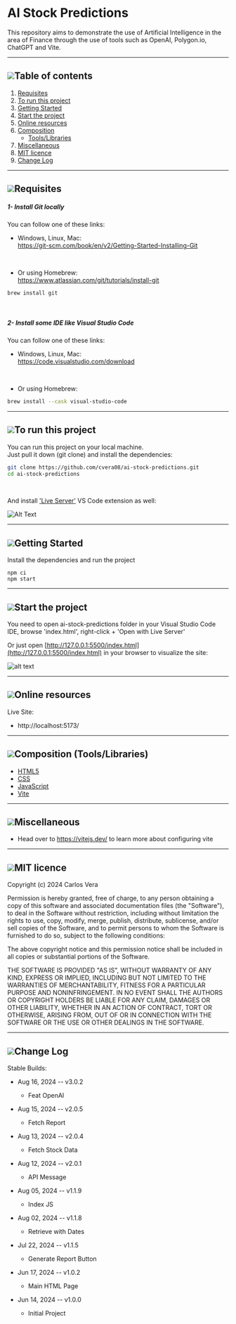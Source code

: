 # AI Stock Predictions
This repository aims to demonstrate the use of Artificial Intelligence in the area of ​​Finance through the use of tools such as OpenAI, Polygon.io, ChatGPT and Vite.

___

## [![](https://i.ibb.co/2kHmnLX/image.png)](#table-of-contents)Table of contents
1. [Requisites](#requisites)
2. [To run this project](#to-run-this-project)
3. [Getting Started](#getting-started)
4. [Start the project](#start-the-project)
5. [Online resources](#online-resources)
6. [Composition](#composition-toolslibraries)
   - [Tools/Libraries](#composition-toolslibraries)
7. [Miscellaneous](#miscellaneous)
8. [MIT licence](#mit-licence)
9. [Change Log](#change-log)

___

## [![](https://i.ibb.co/2kHmnLX/image.png)](#requisites)Requisites

##### 1- Install Git locally
You can follow one of these links:  

- Windows, Linux, Mac:  
https://git-scm.com/book/en/v2/Getting-Started-Installing-Git  
<br/>

- Or using Homebrew:  
https://www.atlassian.com/git/tutorials/install-git

```bash
brew install git
```
<br/>

##### 2- Install some IDE like Visual Studio Code
You can follow one of these links:  

- Windows, Linux, Mac:  
https://code.visualstudio.com/download
<br/>

- Or using Homebrew:  

```bash
brew install --cask visual-studio-code
```
___

## [![](https://i.ibb.co/2kHmnLX/image.png)](#run-project)To run this project

You can run this project on your local machine.  
Just pull it down (git clone) and install the dependencies:

```bash
git clone https://github.com/cvera08/ai-stock-predictions.git
cd ai-stock-predictions
```
<br/>

And install ['Live Server'](https://marketplace.visualstudio.com/items?itemName=ritwickdey.LiveServer) VS Code extension as well:

![Alt Text](https://raw.githubusercontent.com/ritwickdey/vscode-live-server/428e01caf02bfa7ee75741df0f02fc9d2b5b0999/images/Screenshot/vscode-live-server-animated-demo.gif)

___

## [![](https://i.ibb.co/2kHmnLX/image.png)](#getting-started)Getting Started

Install the dependencies and run the project
```
npm ci
npm start
```
___

## [![](https://i.ibb.co/2kHmnLX/image.png)](#start)Start the project

You need to open ai-stock-predictions folder in your Visual Studio Code IDE, browse 'index.html', right-click + 'Open with Live Server'


Or just open [http://127.0.0.1:5500/index.html](http://127.0.0.1:5500/index.html) in your browser to visualize the site:  


![alt text](https://github.com/user-attachments/assets/1a7886b2-3109-4995-9511-e9f1640b5a98)  

___

## [![](https://i.ibb.co/2kHmnLX/image.png)](#online)Online resources

Live Site:
- http://localhost:5173/

___

## [![](https://i.ibb.co/2kHmnLX/image.png)](#compositiontoolslibraries)Composition (Tools/Libraries)

- [HTML5](https://en.wikipedia.org/wiki/HTML5)
- [CSS](https://developer.mozilla.org/en-US/docs/Web/CSS)
- [JavaScript](https://developer.mozilla.org/en-US/docs/Web/JavaScript)
- [Vite](https://vite.dev)

___

## [![](https://i.ibb.co/2kHmnLX/image.png)](#miscellaneous)Miscellaneous

- Head over to https://vitejs.dev/ to learn more about configuring vite
  
___

## [![](https://i.ibb.co/2kHmnLX/image.png)](#MIT)MIT licence

Copyright (c) 2024 Carlos Vera

Permission is hereby granted, free of charge, to any person obtaining a copy of this software and associated documentation files (the "Software"), to deal in the Software without restriction, including without limitation the rights to use, copy, modify, merge, publish, distribute, sublicense, and/or sell copies of the Software, and to permit persons to whom the Software is furnished to do so, subject to the following conditions:

The above copyright notice and this permission notice shall be included in all copies or substantial portions of the Software.

THE SOFTWARE IS PROVIDED "AS IS", WITHOUT WARRANTY OF ANY KIND, EXPRESS OR IMPLIED, INCLUDING BUT NOT LIMITED TO THE WARRANTIES OF MERCHANTABILITY, FITNESS FOR A PARTICULAR PURPOSE AND NONINFRINGEMENT. IN NO EVENT SHALL THE AUTHORS OR COPYRIGHT HOLDERS BE LIABLE FOR ANY CLAIM, DAMAGES OR OTHER LIABILITY, WHETHER IN AN ACTION OF CONTRACT, TORT OR OTHERWISE, ARISING FROM, OUT OF OR IN CONNECTION WITH THE SOFTWARE OR THE USE OR OTHER DEALINGS IN THE SOFTWARE.

___

## [![](https://i.ibb.co/2kHmnLX/image.png)](#change-log)Change Log

Stable Builds:

* Aug 16, 2024 -- v3.0.2
  * Feat OpenAI

* Aug 15, 2024 -- v2.0.5
  * Fetch Report

* Aug 13, 2024 -- v2.0.4
  * Fetch Stock Data

* Aug 12, 2024 -- v2.0.1
  * API Message

* Aug 05, 2024 -- v1.1.9
  * Index JS

* Aug 02, 2024 -- v1.1.8
  * Retrieve with Dates

* Jul 22, 2024 -- v1.1.5
  * Generate Report Button

* Jun 17, 2024 -- v1.0.2
  * Main HTML Page

* Jun 14, 2024 -- v1.0.0
  * Initial Project